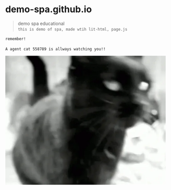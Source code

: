 # demo-spa.github.io

>  demo spa educational  
> `this is demo of spa, made wtih lit-html, page.js`

```
remember!  

A agent cat 558789 is allways watching you!!
```

![agent cat](assets\hipawcat.gif)


